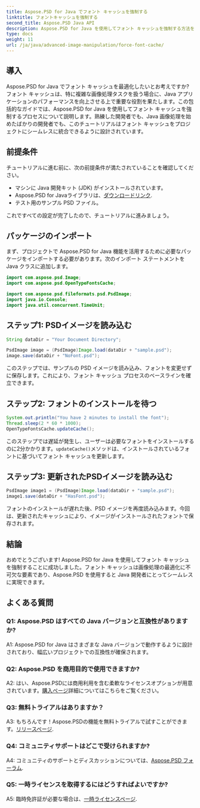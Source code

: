 ```yaml
---
title: Aspose.PSD for Java でフォント キャッシュを強制する
linktitle: フォントキャッシュを強制する
second_title: Aspose.PSD Java API
description: Aspose.PSD for Java を使用してフォント キャッシュを強制する方法を学びます。このステップ バイ ステップ ガイドを使用して、画像処理を最適化し、パフォーマンスを向上させます。
type: docs
weight: 11
url: /ja/java/advanced-image-manipulation/force-font-cache/
---
```

## 導入

Aspose.PSD for Java でフォント キャッシュを最適化したいとお考えですか? フォント キャッシュは、特に複雑な画像処理タスクを扱う場合に、Java アプリケーションのパフォーマンスを向上させる上で重要な役割を果たします。この包括的なガイドでは、Aspose.PSD for Java を使用してフォント キャッシュを強制するプロセスについて説明します。熟練した開発者でも、Java 画像処理を始めたばかりの開発者でも、このチュートリアルはフォント キャッシュをプロジェクトにシームレスに統合できるように設計されています。

## 前提条件

チュートリアルに進む前に、次の前提条件が満たされていることを確認してください。

- マシンに Java 開発キット (JDK) がインストールされています。
-  Aspose.PSD for Javaライブラリは、[ダウンロードリンク](https://releases.aspose.com/psd/java/).
- テスト用のサンプル PSD ファイル。

これですべての設定が完了したので、チュートリアルに進みましょう。

## パッケージのインポート

まず、プロジェクトで Aspose.PSD for Java 機能を活用するために必要なパッケージをインポートする必要があります。次のインポート ステートメントを Java クラスに追加します。

```java
import com.aspose.psd.Image;
import com.aspose.psd.OpenTypeFontsCache;

import com.aspose.psd.fileformats.psd.PsdImage;
import java.io.Console;
import java.util.concurrent.TimeUnit;
```

## ステップ1: PSDイメージを読み込む

```java
String dataDir = "Your Document Directory";

PsdImage image = (PsdImage)Image.load(dataDir + "sample.psd");
image.save(dataDir + "NoFont.psd");
```

このステップでは、サンプルの PSD イメージを読み込み、フォントを変更せずに保存します。これにより、フォント キャッシュ プロセスのベースラインを確立できます。

## ステップ2: フォントのインストールを待つ

```java
System.out.println("You have 2 minutes to install the font");
Thread.sleep(2 * 60 * 1000);
OpenTypeFontsCache.updateCache();
```

このステップでは遅延が発生し、ユーザーは必要なフォントをインストールするのに2分かかります。`updateCache()`メソッドは、インストールされているフォントに基づいてフォント キャッシュを更新します。

## ステップ3: 更新されたPSDイメージを読み込む

```java
PsdImage image1 = (PsdImage)Image.load(dataDir + "sample.psd");
image1.save(dataDir + "HasFont.psd");
```

フォントのインストールが遅れた後、PSD イメージを再度読み込みます。今回は、更新されたキャッシュにより、イメージがインストールされたフォントで保存されます。

## 結論

おめでとうございます! Aspose.PSD for Java を使用してフォント キャッシュを強制することに成功しました。フォント キャッシュは画像処理の最適化に不可欠な要素であり、Aspose.PSD を使用すると Java 開発者にとってシームレスに実現できます。

## よくある質問

### Q1: Aspose.PSD はすべての Java バージョンと互換性がありますか?

A1: Aspose.PSD for Java はさまざまな Java バージョンで動作するように設計されており、幅広いプロジェクトでの互換性が確保されます。

### Q2: Aspose.PSD を商用目的で使用できますか?

 A2: はい、Aspose.PSDには商用利用を含む柔軟なライセンスオプションが用意されています。[購入ページ](https://purchase.aspose.com/buy)詳細についてはこちらをご覧ください。

### Q3: 無料トライアルはありますか？

 A3: もちろんです！Aspose.PSDの機能を無料トライアルで試すことができます。[リリースページ](https://releases.aspose.com/).

### Q4: コミュニティサポートはどこで受けられますか?

 A4: コミュニティのサポートとディスカッションについては、[Aspose.PSD フォーラム](https://forum.aspose.com/c/psd/34).

### Q5: 一時ライセンスを取得するにはどうすればよいですか?

 A5: 臨時免許証が必要な場合は、[一時ライセンスページ](https://purchase.aspose.com/temporary-license/).